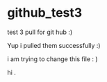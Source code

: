 # github_test3
test 3 pull for git hub :)

Yup i pulled them successfully :)

i am trying to change this file : )

hi .
